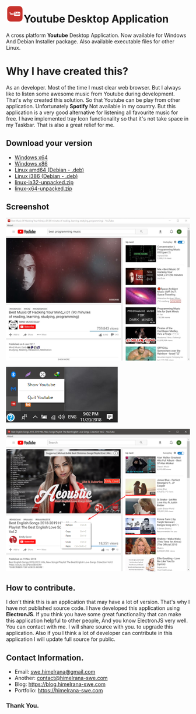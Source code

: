 #  ![enter image description here](https://raw.githubusercontent.com/himelrana-swe/Youtube/master/images/icon.png)Youtube Desktop Application

A cross platform **Youtube** Desktop Application.  Now available for Windows And Debian Installer package. Also available executable files for other Linux. 

# Why I have created this?

As an developer. Most of the time I must clear web browser. But I always like to listen some awesome music from Youtube during development. That's why created this solution. So that Youtube can be play from other application. Unfortunately **Spotify** Not available in my country. But this application is a very good alternative for listening all favourite music for free. I have implemented tray Icon functionality so that it's not take space in my Taskbar. That is also a great relief for me.

## Download your version
- [Windows x64](https://github.com/himelrana-swe/Youtube/releases/download/v1.0.0/Youtube.Setup.x64.v1.0.0.exe)
- [Windows x86](https://github.com/himelrana-swe/Youtube/releases/download/v1.0.0/Youtube.Setup.-x86.v1.0.0.exe)
- [Linux amd64 (Debian - .deb)  ](https://github.com/himelrana-swe/Youtube/releases/download/v1.0.0/Youtube_Linux_1.0.0_amd64.deb)
- [Linux i386 (Debian - .deb)](https://github.com/himelrana-swe/Youtube/releases/download/v1.0.0/Youtube_Linux_1.0.0_i386.deb)
- [linux-ia32-unpacked.zip](https://github.com/himelrana-swe/Youtube/releases/download/v1.0.0/linux-ia32-unpacked.zip)
- [linux-x64-unpacked.zip](https://github.com/himelrana-swe/Youtube/releases/download/v1.0.0/linux-x64-unpacked.zip)

## Screenshot
![enter image description here](https://raw.githubusercontent.com/himelrana-swe/Youtube/master/images/1.jpg)

![enter image description here](https://raw.githubusercontent.com/himelrana-swe/Youtube/master/images/3.png)

![enter image description here](https://raw.githubusercontent.com/himelrana-swe/Youtube/master/images/2.png)

## How to contribute.

I don't think this is an application that may have a lot of version. That's why I have not published source code.
I have developed this application using **ElectronJS**. If you think you have some great functionality that can make this application helpful to other people, And you know ElectronJS very well. You can contact with me.
I will share source with you. to upgrade this application. Also if you I think a lot of developer can contribute in this application I will update full source for public.
## Contact Information.

- Email: swe.himelrana@gmail.com
- Another: contact@himelrana-swe.com
- Blog: https://blog.himelrana-swe.com
- Portfolio: https://himelrana-swe.com

### Thank You.

